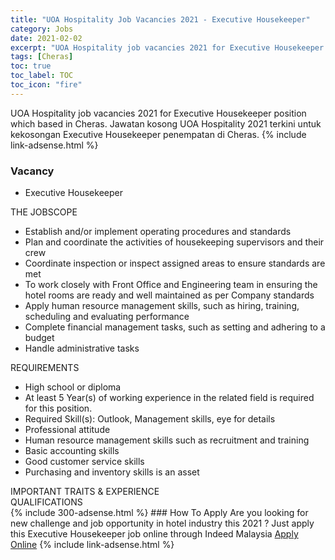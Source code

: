 ```yaml
---
title: "UOA Hospitality Job Vacancies 2021 - Executive Housekeeper" 
category: Jobs 
date: 2021-02-02 
excerpt: "UOA Hospitality job vacancies 2021 for Executive Housekeeper position which based in Cheras. Jawatan kosong UOA Hospitality 2021 terkini untuk kekosongan Executive Housekeeper penempatan di Cheras" 
tags: [Cheras] 
toc: true 
toc_label: TOC 
toc_icon: "fire" 
--- 
```


UOA Hospitality job vacancies 2021 for Executive Housekeeper position which based in Cheras. Jawatan kosong UOA Hospitality 2021 terkini untuk kekosongan Executive Housekeeper penempatan di Cheras. 
{% include link-adsense.html %} 
### Vacancy 
- Executive Housekeeper 
<div><div><div><div><div>THE JOBSCOPE</div><div><ul>
<li>Establish and/or implement operating procedures and standards</li>
<li>Plan and coordinate the activities of housekeeping supervisors and their crew</li>
<li>Coordinate inspection or inspect assigned areas to ensure standards are met</li>
<li>To work closely with Front Office and Engineering team in ensuring the hotel rooms are ready and well maintained as per Company standards</li>
<li>Apply human resource management skills, such as hiring, training, scheduling and evaluating performance</li>
<li>Complete financial management tasks, such as setting and adhering to a budget</li>
<li>Handle administrative tasks</li>
</ul></div></div><div><div>REQUIREMENTS</div><div><ul>
<li>High school or diploma</li>
<li>At least 5 Year(s) of working experience in the related field is required for this position.</li>
<li>Required Skill(s): Outlook, Management skills, eye for details</li>
<li>Professional attitude</li>
<li>Human resource management skills such as recruitment and training</li>
<li>Basic accounting skills</li>
<li>Good customer service skills</li>
<li>Purchasing and inventory skills is an asset</li>
</ul></div></div></div><div><div><div>IMPORTANT TRAITS &amp; EXPERIENCE</div></div><div></div>
<div><div>QUALIFICATIONS</div></div></div></div><div></div></div> 
{% include 300-adsense.html %} 
### How To Apply 
Are you looking for new challenge and job opportunity in hotel industry this 2021 ?
Just apply this Executive Housekeeper job online through Indeed Malaysia 
<a href="https://malaysia.indeed.com/viewjob?jk=7a7948af41d84707" class="btn btn--info" target="_blank" rel="nofollow noopenner">Apply Online</a> 
{% include link-adsense.html %} 